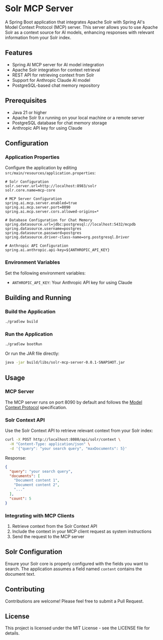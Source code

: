 # Solr MCP Server

A Spring Boot application that integrates Apache Solr with Spring AI's Model Context Protocol (MCP) server. This server allows you to use Apache Solr as a context source for AI models, enhancing responses with relevant information from your Solr index.

## Features

- Spring AI MCP server for AI model integration
- Apache Solr integration for context retrieval
- REST API for retrieving context from Solr
- Support for Anthropic Claude AI model
- PostgreSQL-based chat memory repository

## Prerequisites

- Java 21 or higher
- Apache Solr 9.x running on your local machine or a remote server
- PostgreSQL database for chat memory storage
- Anthropic API key for using Claude

## Configuration

### Application Properties

Configure the application by editing `src/main/resources/application.properties`:

```properties
# Solr Configuration
solr.server.url=http://localhost:8983/solr
solr.core.name=mcp-core

# MCP Server Configuration
spring.ai.mcp.server.enabled=true
spring.ai.mcp.server.port=8090
spring.ai.mcp.server.cors.allowed-origins=*

# Database Configuration for Chat Memory
spring.datasource.url=jdbc:postgresql://localhost:5432/mcpdb
spring.datasource.username=postgres
spring.datasource.password=postgres
spring.datasource.driver-class-name=org.postgresql.Driver

# Anthropic API Configuration
spring.ai.anthropic.api-key=${ANTHROPIC_API_KEY}
```

### Environment Variables

Set the following environment variables:

- `ANTHROPIC_API_KEY`: Your Anthropic API key for using Claude

## Building and Running

### Build the Application

```bash
./gradlew build
```

### Run the Application

```bash
./gradlew bootRun
```

Or run the JAR file directly:

```bash
java -jar build/libs/solr-mcp-server-0.0.1-SNAPSHOT.jar
```

## Usage

### MCP Server

The MCP server runs on port 8090 by default and follows the [Model Context Protocol](https://docs.spring.io/spring-ai/reference/api/mcp/mcp-server-boot-starter-docs.html) specification.

### Solr Context API

Use the Solr Context API to retrieve relevant context from your Solr index:

```bash
curl -X POST http://localhost:8080/api/solr/context \
  -H "Content-Type: application/json" \
  -d '{"query": "your search query", "maxDocuments": 5}'
```

Response:

```json
{
  "query": "your search query",
  "documents": [
    "Document content 1",
    "Document content 2",
    "..."
  ],
  "count": 5
}
```

### Integrating with MCP Clients

1. Retrieve context from the Solr Context API
2. Include the context in your MCP client request as system instructions
3. Send the request to the MCP server

## Solr Configuration

Ensure your Solr core is properly configured with the fields you want to search. The application assumes a field named `content` contains the document text.

## Contributing

Contributions are welcome! Please feel free to submit a Pull Request.

## License

This project is licensed under the MIT License - see the LICENSE file for details.